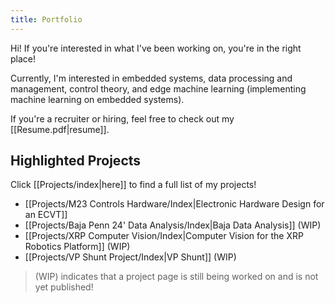 ```yaml
---
title: Portfolio
---
```

Hi! If you're interested in what I've been working on, you're in the right place!

Currently, I'm interested in embedded systems, data processing and management, control theory, and edge machine learning (implementing machine learning on embedded systems).

If you're a recruiter or hiring, feel free to check out my [[Resume.pdf|resume]].

## Highlighted Projects
Click [[Projects/index|here]] to find a full list of my projects! 

- [[Projects/M23 Controls Hardware/Index|Electronic Hardware Design for an ECVT]]
- [[Projects/Baja Penn 24' Data Analysis/Index|Baja Data Analysis]] (WIP)
- [[Projects/XRP Computer Vision/Index|Computer Vision for the XRP Robotics Platform]] (WIP)
- [[Projects/VP Shunt Project/Index|VP Shunt]] (WIP)

> (WIP) indicates that a project page is still being worked on and is not yet published!